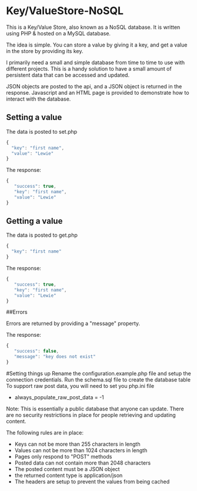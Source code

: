 # Key/ValueStore-NoSQL

This is a Key/Value Store, also known as a NoSQL database. It is written using PHP & hosted on a MySQL database.

The idea is simple. You can store a value by giving it a key, and get a value in the store by providing its key.

I primarily need a small and simple database from time to time to use with different projects. This is a handy solution to have a small amount of persistent data that can be accessed and updated.

JSON objects are posted to the api, and a JSON object is returned in the response. 
Javascript and an HTML page is provided to demonstrate how to interact with the database.

## Setting a value

The data is posted to set.php

```javascript
{
  "key": "first name",
  "value": "Lewie"
}
```

The response:

```javascript
{
   "success": true,
   "key": "first name",
   "value": "Lewie"
}
```

## Getting a value

The data is posted to get.php

```javascript
{
  "key": "first name"
}
```

The response:

```javascript
{
   "success": true,
   "key": "first name",
   "value": "Lewie"
}
```

##Errors

Errors are returned by providing a "message" property.

The response:

```javascript
{
   "success": false,
   "message": "key does not exist"
}
```

#Setting things up
Rename the configuration.example.php file and setup the connection credentials.
Run the schema.sql file to create the database table
To support raw post data, you will need to set you php.ini file
* always_populate_raw_post_data = -1

Note: This is essentially a public database that anyone can update. There are no security restrictions in place for people retrieving and updating content.

The following rules are in place:
* Keys can not be more than 255 characters in length
* Values can not be more than 1024 characters in length
* Pages only respond to "POST" methods
* Posted data can not contain more than 2048 characters
* The posted content must be a JSON object
* the returned content type is application/json
* The headers are setup to prevent the values from being cached
